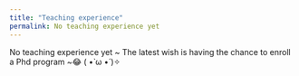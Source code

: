 ```yaml
---
title: "Teaching experience"
permalink: No teaching experience yet
---
```

No teaching experience yet ~ 
The latest wish is having the chance to enroll a Phd program ~😂
( •̀ ω •́ )✧
